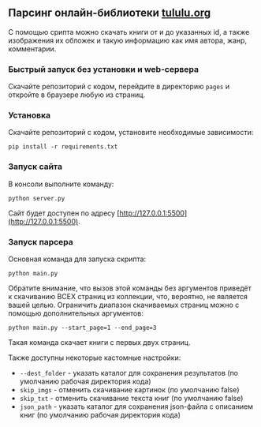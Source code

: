 ## Парсинг онлайн-библиотеки [tululu.org](https://tululu.org)
С помощью срипта можно скачать книги от и до указанных id, а также изображения их обложек и такую информацию как имя автора, жанр, комментарии.


### Быстрый запуск без установки и web-сервера
Скачайте репозиторий с кодом, перейдите в директорию `pages` и откройте в браузере любую из страниц.  

### Установка
Скачайте репозиторий с кодом, установите необходимые зависимости:
```
pip install -r requirements.txt
```
### Запуск сайта
В консоли выполните команду:
```
python server.py
```
Сайт будет доступен по адресу [http://127.0.0.1:5500](http://127.0.0.1:5500).

### Запуск парсера
Основная команда для запуска скрипта:
```
python main.py 
```
Обратите внимание, что вызов этой команды без аргументов приведёт к скачиванию ВСЕХ страниц из коллекции, что, вероятно, не является вашей целью. Ограничить диапазон скачиваемых страниц можно с помощью дополнительных аргументов:
```
python main.py --start_page=1 --end_page=3
```

Такая команда скачает книги с первых двух страниц.

Также доступны некоторые кастомные настройки:
- `--dest_folder` - указать каталог для сохранения результатов (по умолчанию рабочая директория кода)
- `skip_imgs` - отменить скачивание картинок (по умолчанию false)
- `skip_txt` - отменить скачивание текста книг (по умолчанию false)
- `json_path` - указать каталог для сохранения json-файла с описанием книг (по умолчанию рабочая директория кода)
